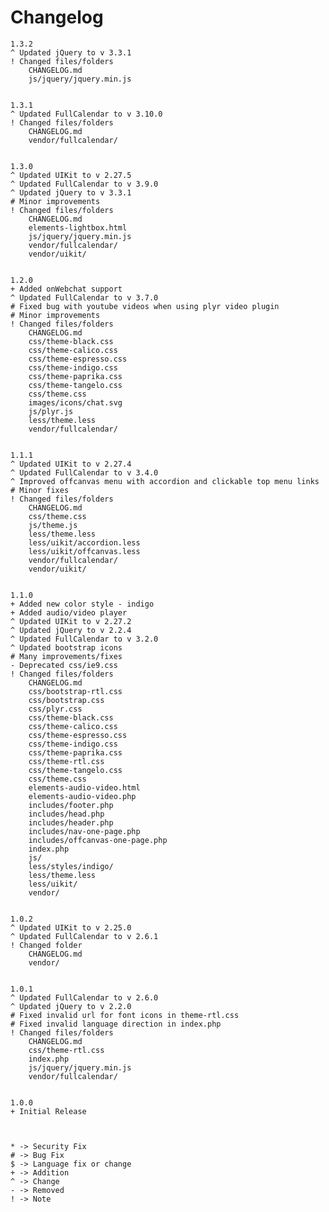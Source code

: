 # Changelog

	1.3.2
	^ Updated jQuery to v 3.3.1
	! Changed files/folders
		CHANGELOG.md
		js/jquery/jquery.min.js


	1.3.1
	^ Updated FullCalendar to v 3.10.0
	! Changed files/folders
		CHANGELOG.md
		vendor/fullcalendar/


	1.3.0
	^ Updated UIKit to v 2.27.5
	^ Updated FullCalendar to v 3.9.0
	^ Updated jQuery to v 3.3.1
	# Minor improvements
	! Changed files/folders
		CHANGELOG.md
		elements-lightbox.html
		js/jquery/jquery.min.js
		vendor/fullcalendar/
		vendor/uikit/


	1.2.0
	+ Added onWebchat support
	^ Updated FullCalendar to v 3.7.0
	# Fixed bug with youtube videos when using plyr video plugin
	# Minor improvements
	! Changed files/folders
		CHANGELOG.md
		css/theme-black.css
		css/theme-calico.css
		css/theme-espresso.css
		css/theme-indigo.css
		css/theme-paprika.css
		css/theme-tangelo.css
		css/theme.css
		images/icons/chat.svg
		js/plyr.js
		less/theme.less
		vendor/fullcalendar/


	1.1.1
	^ Updated UIKit to v 2.27.4
	^ Updated FullCalendar to v 3.4.0
	^ Improved offcanvas menu with accordion and clickable top menu links
	# Minor fixes
	! Changed files/folders
		CHANGELOG.md
		css/theme.css
		js/theme.js
		less/theme.less
		less/uikit/accordion.less
		less/uikit/offcanvas.less
		vendor/fullcalendar/
		vendor/uikit/


	1.1.0
	+ Added new color style - indigo
	+ Added audio/video player
	^ Updated UIKit to v 2.27.2
	^ Updated jQuery to v 2.2.4
	^ Updated FullCalendar to v 3.2.0
	^ Updated bootstrap icons
	# Many improvements/fixes
	- Deprecated css/ie9.css
	! Changed files/folders
		CHANGELOG.md
		css/bootstrap-rtl.css
		css/bootstrap.css
		css/plyr.css
		css/theme-black.css
		css/theme-calico.css
		css/theme-espresso.css
		css/theme-indigo.css
		css/theme-paprika.css
		css/theme-rtl.css
		css/theme-tangelo.css
		css/theme.css
		elements-audio-video.html
		elements-audio-video.php
		includes/footer.php
		includes/head.php
		includes/header.php
		includes/nav-one-page.php
		includes/offcanvas-one-page.php
		index.php
		js/
		less/styles/indigo/
		less/theme.less
		less/uikit/
		vendor/


	1.0.2
	^ Updated UIKit to v 2.25.0
	^ Updated FullCalendar to v 2.6.1
	! Changed folder
		CHANGELOG.md
		vendor/


	1.0.1
	^ Updated FullCalendar to v 2.6.0
	^ Updated jQuery to v 2.2.0
	# Fixed invalid url for font icons in theme-rtl.css
	# Fixed invalid language direction in index.php
	! Changed files/folders
		CHANGELOG.md
		css/theme-rtl.css
		index.php
		js/jquery/jquery.min.js
		vendor/fullcalendar/


	1.0.0
	+ Initial Release



	* -> Security Fix
	# -> Bug Fix
	$ -> Language fix or change
	+ -> Addition
	^ -> Change
	- -> Removed
	! -> Note